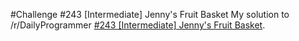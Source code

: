 #Challenge #243 [Intermediate] Jenny's Fruit Basket
My solution to /r/DailyProgrammer [#243 [Intermediate] Jenny's Fruit Basket](https://www.reddit.com/r/dailyprogrammer/comments/3v4zsf/20151202_challenge_243_intermediate_jennys_fruit/).